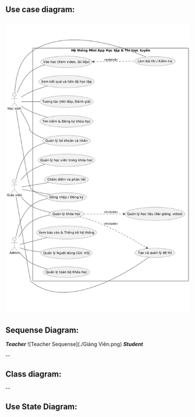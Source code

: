 ## Use case diagram:
![Usecase](./useCase.png)
--
## Sequense Diagram:
***Teacher***
![Teacher Sequense](./Giảng Viên.png)
***Student***

--
## Class diagram:
--
## Use State Diagram:

